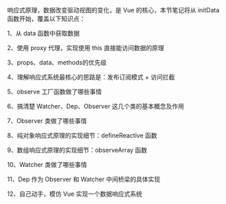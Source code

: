 响应式原理，数据改变驱动视图的变化，是 Vue 的核心，本节笔记将从 initData 函数开始，覆盖以下知识点：

1、从 data 函数中获取数据

2、使用 proxy 代理，实现使用 this 直接能访问数据的原理

3、props、data、methods的优先级

4、理解响应式系统最核心的思路是：发布订阅模式 + 访问拦截

5、observe 工厂函数做了哪些事情

6、搞清楚 Watcher、Dep、Observer 这几个类的基本概念及作用

7、Observer 类做了哪些事情

8、纯对象响应式原理的实现细节：defineReactive 函数

9、数组响应式原理的实现细节：observeArray 函数

10、Watcher 类做了哪些事情

11、Dep 作为 Observer 和 Watcher 中间桥梁的具体实现

12、自己动手，模仿 Vue 实现一个数据响应式系统